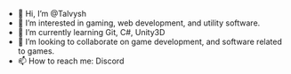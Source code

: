 - 👋 Hi, I’m @Talvysh
- 👀 I’m interested in gaming, web development, and utility software.
- 🌱 I’m currently learning Git, C#, Unity3D
- 💞️ I’m looking to collaborate on game development, and software related to games.
- 📫 How to reach me: Discord

<!---
Talvysh/Talvysh is a ✨ special ✨ repository because its `README.md` (this file) appears on your GitHub profile.
You can click the Preview link to take a look at your changes.
--->
